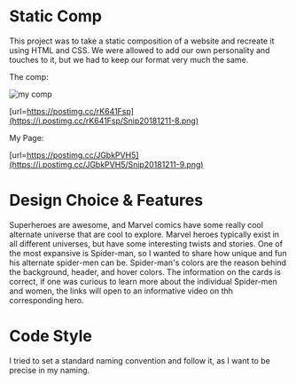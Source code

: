 # Static Comp

This project was to take a static composition of a website and recreate it using HTML and CSS. We were allowed to add our own personality and touches to it, but we had to keep our format very much the same.

The comp:


![my comp](https://i.postimg.cc/mzJH6TS8/Snip20181211-7.png)

[url=https://postimg.cc/rK641Fsp](https://i.postimg.cc/rK641Fsp/Snip20181211-8.png)


My Page:

[url=https://postimg.cc/JGbkPVH5](https://i.postimg.cc/JGbkPVH5/Snip20181211-9.png)
   

# Design Choice & Features

Superheroes are awesome, and Marvel comics have some really cool alternate universe that are cool to explore.  Marvel heroes typically exist in all different universes, but have some interesting twists and stories. One of the most expansive is Spider-man, so I wanted to share how unique and fun his alternate spider-men can be. Spider-man's colors are the reason behind the background, header, and hover colors. The information on the cards is correct, if one was curious to learn more about the individual Spider-men and women, the links will open to an informative video on thh corresponding hero.

# Code Style

I tried to set a standard naming convention and follow it, as I want to be precise in my naming.
